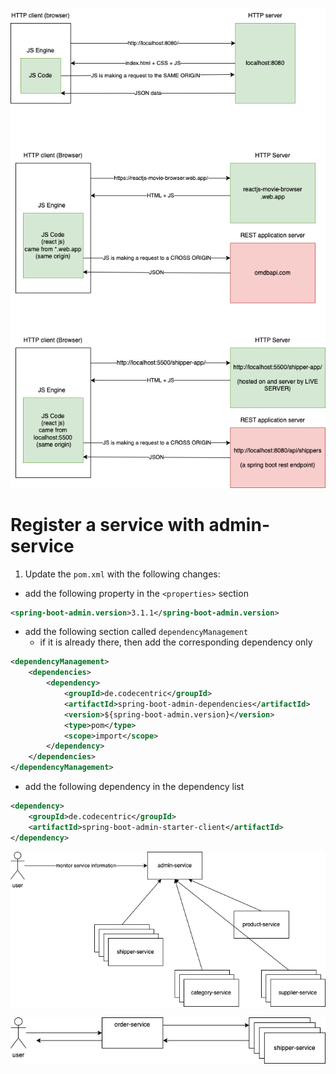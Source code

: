 ![](./cross-origin.dio.png)

# Register a service with admin-service

1. Update the `pom.xml` with the following changes:

- add the following property in the `<properties>` section

```xml
<spring-boot-admin.version>3.1.1</spring-boot-admin.version>
```

- add the following section called `dependencyManagement`
  - if it is already there, then add the corresponding dependency only

```xml
<dependencyManagement>
    <dependencies>
        <dependency>
            <groupId>de.codecentric</groupId>
            <artifactId>spring-boot-admin-dependencies</artifactId>
            <version>${spring-boot-admin.version}</version>
            <type>pom</type>
            <scope>import</scope>
        </dependency>
    </dependencies>
</dependencyManagement>
```

- add the following dependency in the dependency list

```xml
<dependency>
    <groupId>de.codecentric</groupId>
    <artifactId>spring-boot-admin-starter-client</artifactId>
</dependency>
```

![](./admin-service.dio.png)

![](./eureka.dio.png)
